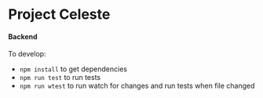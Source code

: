 Project Celeste
===============

#### Backend
To develop:

* ```npm install``` to get dependencies
* ```npm run test``` to run tests
* ```npm run wtest``` to run watch for changes and run tests when file changed
